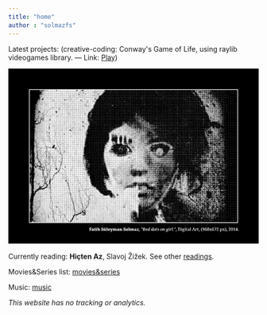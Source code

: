 ```yaml
---
title: "home"
author : "solmazfs"
---
```


Latest projects: (creative-coding: Conway's Game of Life, using raylib videogames library. &mdash; Link: [Play](extra/game_of_life/))

<img id="main-img" src="images/red.png" loading="lazy"/> 

Currently reading: **Hiçten Az**, Slavoj Žižek. See other [readings](books).

Movies&Series list: [movies&series](movies-and-series)

Music: [music](music)

<cite>This website has no tracking or analytics.</cite>
